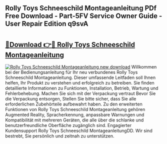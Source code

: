 ## Rolly Toys Schneeschild Montageanleitung PDf Free Download - Part-5FV Service Owner Guide - User Repair Edition q9svA

# <h2><a href="http://df70g6.blite.top/?on=Rolly+Toys+Schneeschild+Montageanleitung">🔗Download 👉🔴 Rolly Toys Schneeschild Montageanleitung</a></h2>

[![Rolly Toys Schneeschild Montageanleitung new download](https://i.imgur.com/lujVjoI.png)](http://df70g6.blite.top/?on=Rolly+Toys+Schneeschild+Montageanleitung)
Willkommen bei der Bedienungsanleitung für Ihr neu verbundenes Rolly Toys Schneeschild Montageanleitung. Dieser umfassende Leitfaden soll Ihnen helfen, Ihr Produkt zu verstehen und erfolgreich zu betreiben. Sie finden detaillierte Informationen zu Funktionen, Installation, Betrieb, Wartung und Fehlerbehebung. Machen Sie sich mit der Verpackung vertraut Bevor Sie die Verpackung entsorgen, Stellen Sie bitte sicher, dass Sie alle erforderlichen Zubehörteile aufbewahrt haben. Zu den erweiterten Funktionen von Rolly Toys Schneeschild Montageanleitung gehören Augmented Reality, Spracherkennung, anpassbare Warnungen und Kompatibilität mit mehreren Geräten, die alle über die schlanke und benutzerfreundliche Oberfläche zugänglich sind. Engagierter Kundensupport Rolly Toys Schneeschild MontageanleitungDD. Wir sind bestrebt, Sie persönlich und zeitnah zu unterstützen.
